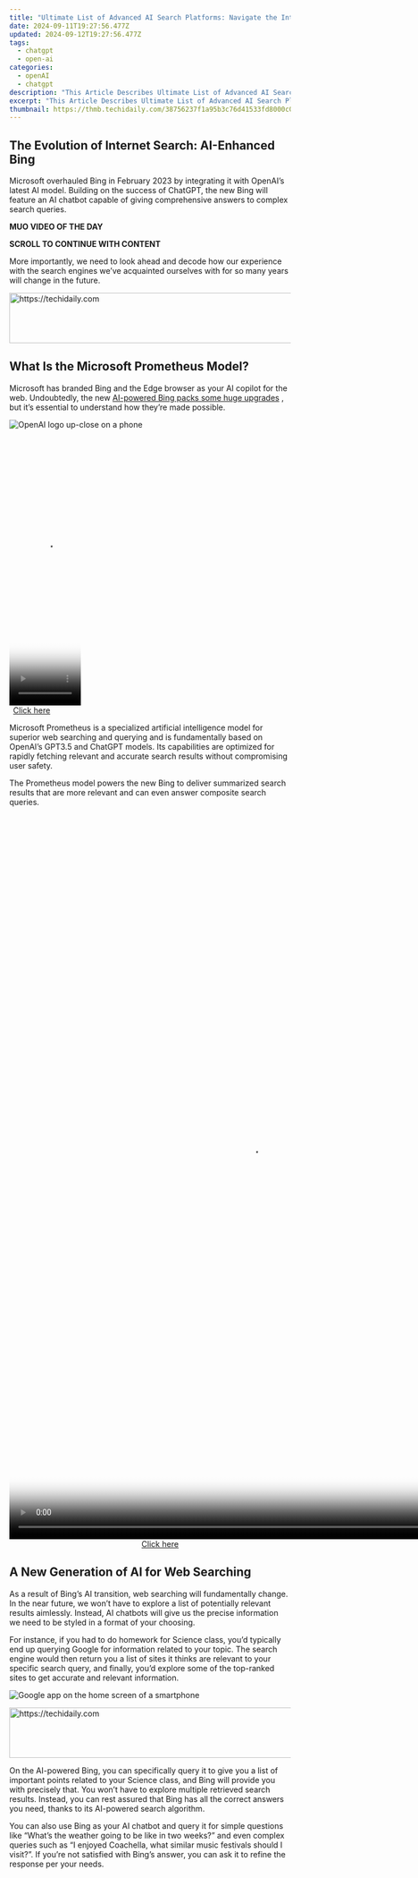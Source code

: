 ```yaml
---
title: "Ultimate List of Advanced AI Search Platforms: Navigate the Internet with Ease"
date: 2024-09-11T19:27:56.477Z
updated: 2024-09-12T19:27:56.477Z
tags:
  - chatgpt
  - open-ai
categories:
  - openAI
  - chatgpt
description: "This Article Describes Ultimate List of Advanced AI Search Platforms: Navigate the Internet with Ease"
excerpt: "This Article Describes Ultimate List of Advanced AI Search Platforms: Navigate the Internet with Ease"
thumbnail: https://thmb.techidaily.com/38756237f1a95b3c76d41533fd8000c05356e390c0fb9057cc8a7e8588aba830.jpg
---
```


## The Evolution of Internet Search: AI-Enhanced Bing

 Microsoft overhauled Bing in February 2023 by integrating it with OpenAI’s latest AI model. Building on the success of ChatGPT, the new Bing will feature an AI chatbot capable of giving comprehensive answers to complex search queries.

 **MUO VIDEO OF THE DAY**

 **SCROLL TO CONTINUE WITH CONTENT**

 More importantly, we need to look ahead and decode how our experience with the search engines we’ve acquainted ourselves with for so many years will change in the future.

<!-- affiliate ads begin -->
<a href="https://ephamedtechinc.pxf.io/c/5597632/2136614/26400" target="_top" id="2136614">
  <img src="//a.impactradius-go.com/display-ad/26400-2136614" border="0" alt="https://techidaily.com" width="728" height="90"/>
</a>
<img height="0" width="0" src="https://ephamedtechinc.pxf.io/i/5597632/2136614/26400" style="position:absolute;visibility:hidden;" border="0" />
<!-- affiliate ads end -->

## What Is the Microsoft Prometheus Model?

 Microsoft has branded Bing and the Edge browser as your AI copilot for the web. Undoubtedly, the new [AI-powered Bing packs some huge upgrades](http://www.makeuseof.com/microsoft-bing-gets-chatgpt-ai/) , but it’s essential to understand how they’re made possible.

![OpenAI logo up-close on a phone](https://static1.makeuseofimages.com/wordpress/wp-content/uploads/2023/02/best-ai-web-apps.jpg)

<!-- affiliate ads begin -->
<span id="1938136">
					<video width="128" height="480" style="cursor:pointer"
           poster="//a.impactradius-go.com/display-clicktoplayimage/1938136.png"
           onclick="if(!this.playClicked){this.play();this.setAttribute('controls',true);this.playClicked=true;}">
	   <source src="//a.impactradius-go.com/display-ad/22993-1938136">
	   <img src="//a.impactradius-go.com/display-clicktoplayimage/1938136.png" style="border: none; height: 100%; width: 100%; object-fit: contain">
	</video>
	<div style="width:80px;text-align:center"><a href="javascript:window.open(decodeURIComponent('https%3A%2F%2Fhomestyler.sjv.io%2Fc%2F5597632%2F1938136%2F22993'), '_blank');void(0);">Click here</a></div>
</span>
<img height="0" width="0" src="https://imp.pxf.io/i/5597632/1938136/22993" style="position:absolute;visibility:hidden;" border="0" />
<!-- affiliate ads end -->

 Microsoft Prometheus is a specialized artificial intelligence model for superior web searching and querying and is fundamentally based on OpenAI’s GPT3.5 and ChatGPT models. Its capabilities are optimized for rapidly fetching relevant and accurate search results without compromising user safety.

 The Prometheus model powers the new Bing to deliver summarized search results that are more relevant and can even answer composite search queries.

<!-- affiliate ads begin -->
<span id="1793213">
					<video width="864" height="1296" style="cursor:pointer"
           poster="//a.impactradius-go.com/display-clicktoplayimage/1793213.png"
           onclick="if(!this.playClicked){this.play();this.setAttribute('controls',true);this.playClicked=true;}">
	   <source src="//a.impactradius-go.com/display-ad/19135-1793213">
	   <img src="//a.impactradius-go.com/display-clicktoplayimage/1793213.png" style="border: none; height: 100%; width: 100%; object-fit: contain">
	</video>
	<div style="width:540px;text-align:center"><a href="javascript:window.open(decodeURIComponent('https%3A%2F%2Ftinyland.pxf.io%2Fc%2F5597632%2F1793213%2F19135'), '_blank');void(0);">Click here</a></div>
</span>
<img height="0" width="0" src="https://imp.pxf.io/i/5597632/1793213/19135" style="position:absolute;visibility:hidden;" border="0" />
<!-- affiliate ads end -->

## A New Generation of AI for Web Searching

 As a result of Bing’s AI transition, web searching will fundamentally change. In the near future, we won’t have to explore a list of potentially relevant results aimlessly. Instead, AI chatbots will give us the precise information we need to be styled in a format of your choosing.

 For instance, if you had to do homework for Science class, you’d typically end up querying Google for information related to your topic. The search engine would then return you a list of sites it thinks are relevant to your specific search query, and finally, you’d explore some of the top-ranked sites to get accurate and relevant information.

![Google app on the home screen of a smartphone](https://static1.makeuseofimages.com/wordpress/wp-content/uploads/2023/02/best-google-fi-phones.jpg)

<!-- affiliate ads begin -->
<a href="https://appsumo.8odi.net/c/5597632/2128842/7443" target="_top" id="2128842">
  <img src="//a.impactradius-go.com/display-ad/7443-2128842" border="0" alt="https://techidaily.com" width="600" height="90"/>
</a>
<img height="0" width="0" src="https://appsumo.8odi.net/i/5597632/2128842/7443" style="position:absolute;visibility:hidden;" border="0" />
<!-- affiliate ads end -->

 On the AI-powered Bing, you can specifically query it to give you a list of important points related to your Science class, and Bing will provide you with precisely that. You won’t have to explore multiple retrieved search results. Instead, you can rest assured that Bing has all the correct answers you need, thanks to its AI-powered search algorithm.

 You can also use Bing as your AI chatbot and query it for simple questions like “What’s the weather going to be like in two weeks?” and even complex queries such as “I enjoyed Coachella, what similar music festivals should I visit?”. If you’re not satisfied with Bing’s answer, you can ask it to refine the response per your needs.

<!-- affiliate ads begin -->
<span id="1834903">
					<video width="864" height="1536" style="cursor:pointer"
           poster="//a.impactradius-go.com/display-clicktoplayimage/1834903.png"
           onclick="if(!this.playClicked){this.play();this.setAttribute('controls',true);this.playClicked=true;}">
	   <source src="//a.impactradius-go.com/display-ad/16836-1834903">
	   <img src="//a.impactradius-go.com/display-clicktoplayimage/1834903.png" style="border: none; height: 100%; width: 100%; object-fit: contain">
	</video>
	<div style="width:540px;text-align:center"><a href="javascript:window.open(decodeURIComponent('https%3A%2F%2F25home.pxf.io%2Fc%2F5597632%2F1834903%2F16836'), '_blank');void(0);">Click here</a></div>
</span>
<img height="0" width="0" src="https://imp.pxf.io/i/5597632/1834903/16836" style="position:absolute;visibility:hidden;" border="0" />
<!-- affiliate ads end -->

## A New Era for Web Browsers as Well?

 Web browsers such as Google Chrome and Microsoft Edge are used to surf the web. They allow you to access webpages on the internet, view multimedia content on sites such as YouTube and Netflix, access your email inbox, play games, and more. With all the AI advancements in the web domain, it's crucial to consider the impact it could have on web browsers and how we access the web.

![Icons of multiple web browsers on a wooden board background](https://thmb.techidaily.com/fa206782af9b714e31a62f7ae5d0a20ed9b7932652ed0826ec0104cd05df9774.jpg)

<!-- affiliate ads begin -->
<span id="1983539">
					<video width="576" height="240" style="cursor:pointer"
           poster="//a.impactradius-go.com/display-clicktoplayimage/1983539.png"
           onclick="if(!this.playClicked){this.play();this.setAttribute('controls',true);this.playClicked=true;}">
	   <source src="//a.impactradius-go.com/display-ad/22993-1983539">
	   <img src="//a.impactradius-go.com/display-clicktoplayimage/1983539.png" style="border: none; height: 100%; width: 100%; object-fit: contain">
	</video>
	<div style="width:360px;text-align:center"><a href="javascript:window.open(decodeURIComponent('https%3A%2F%2Fhomestyler.sjv.io%2Fc%2F5597632%2F1983539%2F22993'), '_blank');void(0);">Click here</a></div>
</span>
<img height="0" width="0" src="https://imp.pxf.io/i/5597632/1983539/22993" style="position:absolute;visibility:hidden;" border="0" />
<!-- affiliate ads end -->

 While we’re certainly still a long way from seeing web browsers go obsolete, but we can expect functional upgrades that make it easy to access AI-powered web searching and content generation. Perhaps other browsers, such as Chrome and Opera, will adopt something similar to Edge’s new AI sidebar.

[Google is expected to release its Bard competitor](https://www.makeuseof.com/google-launching-bard-ai-compete-with-chatgpt/) to Microsoft’s AI-powered Bing very soon. Once it’s launched and possibly integrated with Google Chrome, we’ll have a better idea of how web browsers will evolve in the coming future.

## Bing Redefines Searching Using AI

 Microsoft has redefined the web searching experience with Bing’s new AI capabilities. While change can sometimes be messy, AI-powered searching has revolutionized how we access the internet for the better.

<ins class="adsbygoogle"
     style="display:block"
     data-ad-format="autorelaxed"
     data-ad-client="ca-pub-7571918770474297"
     data-ad-slot="1223367746"></ins>

<ins class="adsbygoogle"
     style="display:block"
     data-ad-client="ca-pub-7571918770474297"
     data-ad-slot="8358498916"
     data-ad-format="auto"
     data-full-width-responsive="true"></ins>



